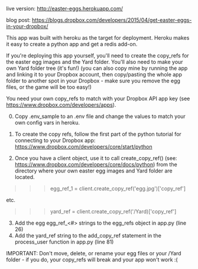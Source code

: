 live version: http://easter-eggs.herokuapp.com/

blog post: https://blogs.dropbox.com/developers/2015/04/get-easter-eggs-in-your-dropbox/

This app was built with heroku as the target for deployment. Heroku makes it easy to create a python app and get a redis add-on.

If you're deploying this app yourself, you'll need to create the copy_refs for the easter egg images and the Yard folder. You'll also need to make your own Yard folder tree (it's fun!) (you can also copy mine by running the app and linking it to your Dropbox account, then copy/pasting the whole app folder to another spot in your Dropbox - make sure you remove the egg files, or the game will be too easy!)

You need your own copy_refs to match with your Dropbox API app key (see https://www.dropbox.com/developers/apps). 

0. Copy .env_sample to an .env file and change the values to match your own config vars in heroku.

1. To create the copy refs, follow the first part of the python tutorial for connecting to your Dropbox app: https://www.dropbox.com/developers/core/start/python

2. Once you have a client object, use it to call create_copy_ref() (see: https://www.dropbox.com/developers/core/docs/python) from the directory where your own easter egg images and Yard folder are located.

>>> egg_ref_1 = client.create_copy_ref('egg.jpg')['copy_ref']

etc.

>>> yard_ref = client.create_copy_ref('/Yard)['copy_ref']

3. Add the egg egg_ref_<#> strings to the egg_refs object in app.py (line 26)
4. Add the yard_ref string to the add_copy_ref statement in the process_user function in app.py (line 81)

IMPORTANT: Don't move, delete, or rename your egg files or your /Yard folder - if you do, your copy_refs will break and your app won't work :(